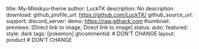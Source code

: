 title: My-Mimikyu-theme
author: LuckTK
description: No description
download:
github_profile_url: https://github.com/LuckTK/
github_source_url:
support:
discord_server: 
demo: https://raw.githack.com
thumbnail:
previews: [Direct link to image, Direct link to image]
status:
auto:
featured: 
style: dark
tags: [pokemon]
ghcommentid: # DON'T CHANGE
layout: product # DON'T CHANGE
